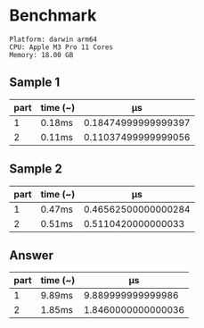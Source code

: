 # Benchmark

```
Platform: darwin arm64
CPU: Apple M3 Pro 11 Cores
Memory: 18.00 GB
```

## Sample 1

| part | time (~) | μs                  |
| ---- | -------- | ------------------- |
| 1    | 0.18ms   | 0.18474999999999397 |
| 2    | 0.11ms   | 0.11037499999999056 |

## Sample 2

| part | time (~) | μs                  |
| ---- | -------- | ------------------- |
| 1    | 0.47ms   | 0.46562500000000284 |
| 2    | 0.51ms   | 0.5110420000000033  |

## Answer

| part | time (~) | μs                 |
| ---- | -------- | ------------------ |
| 1    | 9.89ms   | 9.889999999999986  |
| 2    | 1.85ms   | 1.8460000000000036 |
